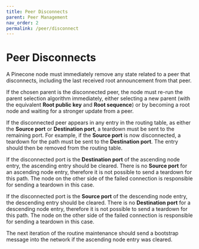 ```yaml
---
title: Peer Disconnects
parent: Peer Management
nav_order: 2
permalink: /peer/disconnect
---
```


# Peer Disconnects

A Pinecone node must immediately remove any state related to a peer that disconnects, including the last received root announcement from that peer.

If the chosen parent is the disconnected peer, the node must re-run the parent selection algorithm immediately, either selecting a new parent (with the equivalent **Root public key** and **Root sequence**) or by becoming a root node and waiting for a stronger update from a peer.

If the disconnected peer appears in any entry in the routing table, as either the **Source port** or **Destination port**, a teardown must be sent to the remaining port. For example, if the **Source port** is now disconnected, a teardown for the path must be sent to the **Destination port**. The entry should then be removed from the routing table.

If the disconnected port is the **Destination port** of the ascending node entry, the ascending entry should be cleared. There is no **Source port** for an ascending node entry, therefore it is not possible to send a teardown for this path. The node on the other side of the failed connection is responsible for sending a teardown in this case.

If the disconnected port is the **Source port** of the descending node entry, the descending entry should be cleared. There is no **Destination port** for a descending node entry, therefore it is not possible to send a teardown for this path. The node on the other side of the failed connection is responsible for sending a teardown in this case.

The next iteration of the routine maintenance should send a bootstrap message into the network if the ascending node entry was cleared.
